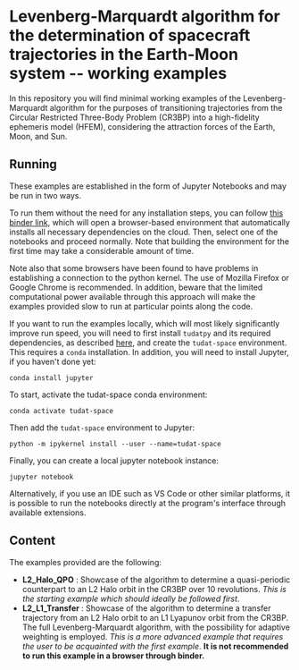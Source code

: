 # Levenberg-Marquardt algorithm for the determination of spacecraft trajectories in the Earth-Moon system -- working examples

In this repository you will find minimal working examples of the Levenberg-Marquardt algorithm for the purposes of transitioning trajectories from the Circular Restricted Three-Body Problem (CR3BP) into a high-fidelity ephemeris model (HFEM), considering the attraction forces of the Earth, Moon, and Sun.

## Running

These examples are established in the form of Jupyter Notebooks and may be run in two ways.

To run them without the need for any installation steps, you can follow [this binder link](https://mybinder.org/v2/gh/antonionunes12/LM_mwe/main), which will open a browser-based environment that automatically installs all necessary dependencies on the cloud. Then, select one of the notebooks and proceed normally. Note that building the environment for the first time may take a considerable amount of time.

Note also that some browsers have been found to have problems in establishing a connection to the python kernel. The use of Mozilla Firefox or Google Chrome is recommended. In addition, beware that the limited computational power available through this approach will make the examples provided slow to run at particular points along the code. 

If you want to run the examples locally, which will most likely significantly improve run speed, you will need to first install `tudatpy` and its required dependencies, as described [here](https://docs.tudat.space/en/latest/getting-started/installation.html), and create the `tudat-space` environment. This requires a `conda` installation. In addition, you will need to install Jupyter, if you haven't done yet:
```
conda install jupyter
````
To start, activate the tudat-space conda environment:
```
conda activate tudat-space
```
Then add the `tudat-space` environment to Jupyter:
```
python -m ipykernel install --user --name=tudat-space
```
Finally, you can create a local jupyter notebook instance:
```
jupyter notebook
```

Alternatively, if you use an IDE such as VS Code or other similar platforms, it is possible to run the notebooks directly at the program's interface through available extensions.

## Content

The examples provided are the following:
* **L2_Halo_QPO** : Showcase of the algorithm to determine a quasi-periodic counterpart to an L2 Halo orbit in the CR3BP over 10 revolutions. *This is the starting example which should ideally be followed first*.
* **L2_L1_Transfer** : Showcase of the algorithm to determine a transfer trajectory from an L2 Halo orbit to an L1 Lyapunov orbit from the CR3BP. The full Levenberg-Marquardt algorithm, with the possibility for adaptive weighting is employed. *This is a more advanced example that requires the user to be acquainted with the first example*. **It is not recommended to run this example in a browser through binder.**
